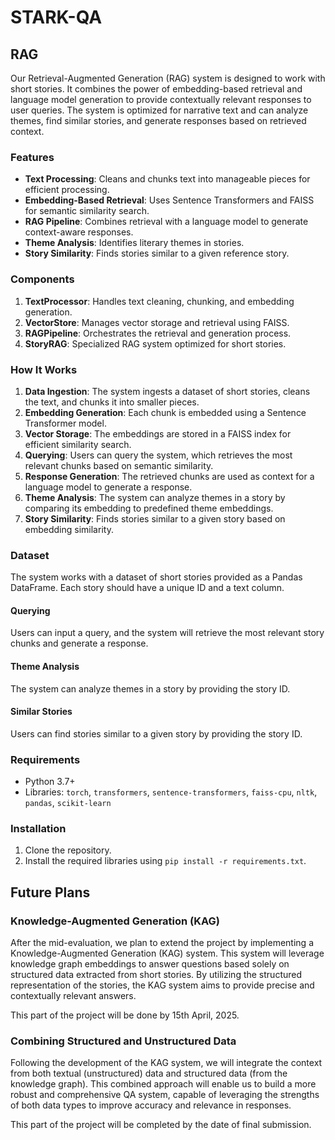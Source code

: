 # STARK-QA

## RAG

Our Retrieval-Augmented Generation (RAG) system is designed to work with short stories. It combines the power of embedding-based retrieval and language model generation to provide contextually relevant responses to user queries. The system is optimized for narrative text and can analyze themes, find similar stories, and generate responses based on retrieved context.

### Features
- **Text Processing**: Cleans and chunks text into manageable pieces for efficient processing.
- **Embedding-Based Retrieval**: Uses Sentence Transformers and FAISS for semantic similarity search.
- **RAG Pipeline**: Combines retrieval with a language model to generate context-aware responses.
- **Theme Analysis**: Identifies literary themes in stories.
- **Story Similarity**: Finds stories similar to a given reference story.

### Components
1. **TextProcessor**: Handles text cleaning, chunking, and embedding generation.
2. **VectorStore**: Manages vector storage and retrieval using FAISS.
3. **RAGPipeline**: Orchestrates the retrieval and generation process.
4. **StoryRAG**: Specialized RAG system optimized for short stories.

### How It Works
1. **Data Ingestion**: The system ingests a dataset of short stories, cleans the text, and chunks it into smaller pieces.
2. **Embedding Generation**: Each chunk is embedded using a Sentence Transformer model.
3. **Vector Storage**: The embeddings are stored in a FAISS index for efficient similarity search.
4. **Querying**: Users can query the system, which retrieves the most relevant chunks based on semantic similarity.
5. **Response Generation**: The retrieved chunks are used as context for a language model to generate a response.
6. **Theme Analysis**: The system can analyze themes in a story by comparing its embedding to predefined theme embeddings.
7. **Story Similarity**: Finds stories similar to a given story based on embedding similarity.

### Dataset
The system works with a dataset of short stories provided as a Pandas DataFrame. Each story should have a unique ID and a text column.

#### Querying
Users can input a query, and the system will retrieve the most relevant story chunks and generate a response.

#### Theme Analysis
The system can analyze themes in a story by providing the story ID.

#### Similar Stories
Users can find stories similar to a given story by providing the story ID.

### Requirements
- Python 3.7+
- Libraries: `torch`, `transformers`, `sentence-transformers`, `faiss-cpu`, `nltk`, `pandas`, `scikit-learn`

### Installation
1. Clone the repository.
2. Install the required libraries using `pip install -r requirements.txt`.

## Future Plans

### Knowledge-Augmented Generation (KAG)
After the mid-evaluation, we plan to extend the project by implementing a Knowledge-Augmented Generation (KAG) system. This system will leverage knowledge graph embeddings to answer questions based solely on structured data extracted from short stories. By utilizing the structured representation of the stories, the KAG system aims to provide precise and contextually relevant answers.

This part of the project will be done by 15th April, 2025. 

### Combining Structured and Unstructured Data
Following the development of the KAG system, we will integrate the context from both textual (unstructured) data and structured data (from the knowledge graph). This combined approach will enable us to build a more robust and comprehensive QA system, capable of leveraging the strengths of both data types to improve accuracy and relevance in responses.

This part of the project will be completed by the date of final submission. 

